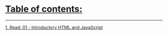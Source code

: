 # [Table of contents:](https://mohammadaltamimi98.github.io/Reading-notes)
---
[1. Read: 01 - Introductory HTML and JavaScript](/https://mohammadaltamimi98.github.io/Reading-notes/201/class-01)

